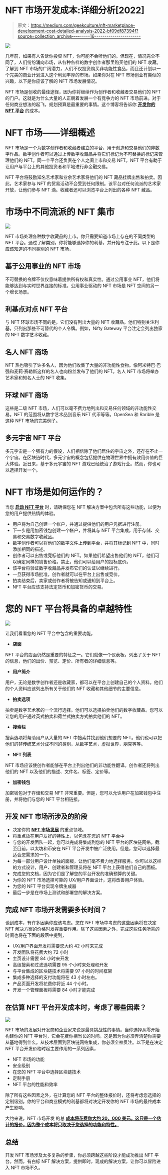 # NFT 市场开发成本:详细分析[2022]

> 原文：<https://medium.com/geekculture/nft-marketplace-development-cost-detailed-analysis-2022-bf09df87394f?source=collection_archive---------16----------------------->

![](img/7c5d7da8bf4d6088dd97f91af5eb65dc.png)

几年前，如果有人告诉你投资 NFT，你可能不会听他们的。但现在，情况完全不同了，人们纷纷涌向市场，从各种各样的数字创作者那里购买他们的 NFT 收藏。了解到 NFT 市场的广阔潜力，人们不仅投资购买非功能性食品，而且还计划以一个完美的商业计划进入这个利润丰厚的市场。如果你对在 NFT 市场创业有类似的兴趣，以下是你应该了解的 NFT 市场发展情况。

NFT 市场是创收的最佳途径，因为你将继续作为创作者和收藏者交易他们的 NFT 的门户。这就是为什么大量的人正朝着发展一个有竞争力的 NFT 市场前进。对于任何商业想法的起飞，规划预算是最重要的事情。这个博客将告诉你 [**开发你的 NFT 平台**](https://www.appdupe.com/nft-marketplace-development) 的成本。

# **NFT 市场——详细概述**

NFT 市场是一个为数字创作者和收藏者建立的平台，用于创造和交易他们的非数字作品。数字创作者可以通过上传数字收藏品并将它们标记为不可替换的标记来管理他们的 NFT。同一个平台还负责在个人之间上市和交易 NFT。NFT 平台有助于让用户与平台上的其他投资者和平地进行非金融交易。

NFT 平台将鼓励知名艺术家和业余艺术家将他们的 NFT 藏品挂牌出售和拍卖。因此，艺术家参与 NFT 的贸易活动不会受到任何限制。该平台对任何流派的艺术家开放，让他们参与 NFT 滴。收藏者还可以浏览平台上列出的各种 NFT 藏品。

# **市场中不同流派的 NFT 集市**

![](img/381573d57d31f2b6ac77c8744998a8dc.png)

NFT 市场处理各种数字收藏品的上市。你只需要知道市场上存在的不同类型的 NFT 平台。通过了解类别，你将能够选择你的利基，并开始专注于此。以下是你应该知道的不同类别的 NFT 市场，

## **基于公用事业的 NFT 市场**

不可替换的令牌不仅仅意味着提供所有权和真实性。通过公用事业 NFT，他们将能够达到与实时世界连接的标准。公用事业驱动的 NFT 市场是 NFT 空间的另一个增长场景。

## **利基点对点 NFT 平台**

与 NFT 环球市场不同的是，它们没有列出大量的 NFT 收藏品。他们特别关注利基，只列出那些不可替代的个人令牌。例如，Nifty Gateway 平台注定会列出独家的 NFT 数字艺术收藏。

## **名人 NFT 商场**

NFT 热也吸引了许多名人，因为他们收集了大量的非功能性食物。像阿米特巴·巴强和麦莉·赛勒斯这样的名人也向粉丝发布了他们的 NFT。名人 NFT 市场将举办艺术家和知名人士的 NFT 收集。

## **环球 NFT 商场**

这些是二级 NFT 市场，人们可以毫不费力地列出和交易任何领域的非功能性交易。NFT 的范围将从数字艺术品到音乐 NFT 代币等等。OpenSea 和 Rarible 是这种 NFT 市场的完美例子。

## **多元宇宙 NFT 平台**

多元宇宙是一个强有力的假设，人们相信除了他们居住的宇宙之外，还存在不止一个宇宙。在区块链时代，多元宇宙的概念包括提供在物理世界中拥有效用价值的巨大体验。近日来，基于多元宇宙的 NFT 游戏已经统治了游戏行业。然而，你也可以选择开发一个。

# **NFT 市场是如何运作的？**

当您 [**启动 NFT 平台**](https://www.appdupe.com/nft-marketplace-development) 时，请确保您在 NFT 解决方案中包含所有这些功能，以便为您的用户提供热情的体验。

*   用户将为自己创建一个帐户，并通过提供他们的用户凭据进行注册。
*   下一步是用加密钱包创建一个帐户，并将其与 NFT 平台集成，用于存储、交易和交易数字收藏品。
*   数字创作者可以将他们的数字文件上传到平台，并将其标记到 NFT 中，同时添加相同的描述。
*   创作者可以出售或竞标他们的 NFT。如果他们希望出售他们的 NFT，他们可以确定同样的销售价格。禁止，他们可以给用户的投标底价。
*   该平台将验证数字收藏品并发布它们的认证以继续进行。
*   一旦获得市场批准，创作者就可以在平台上出售或竞价。
*   拍卖结束后，卖家或创作者将被告知或通知到平台上。
*   NFT 平台应该支持法定货币和加密货币的交易。

# **您的 NFT 平台将具备的卓越特性**

![](img/dbdd62cb9e57a02a167668277d91d24e.png)

让我们看看您的 NFT 平台中包含的重要功能。

*   **店面**

NFT 平台的店面仍然是重要的特征之一。它们就像一个仪表板，列出了关于 NFT 的信息，他们的出价、预览、定价、所有者的详细信息等。

*   **用户简介**

用户，无论是数字创作者还是收藏家，都可以在平台上创建自己的个人资料。他们的个人资料应该列出所有关于他们的 NFT 收藏和其他细节的主要信息。

*   **拍卖选项**

拍卖是数字艺术家的一个流行选择。他们可以选择拍卖他们的数字收藏品。您可以让您的用户通过英式拍卖和荷兰式拍卖方式拍卖他们的 NFT。

*   **搜索栏**

搜索选项将帮助用户从大量的 NFT 中搜索并找到他们想要的 NFT。他们也可以把他们的非传统艺术分成不同的类别，从数字艺术，虚拟世界，朋克等等。

*   **NFT 列表**

NFT 市场应该使创作者能够在平台上列出他们的非功能性翻译。创作者还将列出他们的 NFT 以及他们的描述、文件名、标签、定价等。

*   **加密钱包**

加密钱包对于存储和交易 NFT 非常重要。但是，您可以允许用户在加密钱包中注册，并将他们与您的 NFT 平台相链接。

## **开发 NFT 市场所涉及的阶段**

*   决定你的 [**NFT 市场发展**](https://www.appdupe.com/nft-marketplace-development) 的重点领域。
*   将重点放在用户友好的特性上，以包含在您的 NFT 平台中
*   与您的开发团队一起，您可以完成将集成到您的 NFT 平台的区块链网络。截至目前，以太坊和币安在 NFT 平台开发中被广泛使用。但是，您可以选择最适合您需求的一个。
*   为每一部分用户设计单独的面板，让他们毫不费力地选择服务。你可以以这样的方式设计，用户、创建者和管理员将在 NFT 平台上获得他们自己的面板。
*   完成您的文档，因为它们是了解您的平台开发的准确预算的关键。
*   为你的 NFT 市场选择可靠的 UX/用户界面设计，这将改善用户体验。
*   为您的 NFT 平台实现令牌生成器
*   最后一步是在市场上测试和部署您的解决方案。

## **完成 NFT 市场开发需要多长时间？**

谈到成本，有许多因素你应该考虑。您在 NFT 市场中考虑的这些因素将在决定 NFT 解决方案的价格时发挥重要作用。除了这些因素之外，完成这些任务所需的时间也将在下面的段落中提到，

*   UX/用户界面开发将需要您大约 42 小时来完成
*   开发团队将花费大约 72 小时
*   主页设计需要 84 小时来开发
*   高级搜索和过滤选项需要 95 个小时来处理和开发
*   与平台集成的区块链技术将需要 97 小时的时间框架
*   集成多种选择的支付功能将在 43 小时左右。
*   产品页面开发将花费你将近 44 个小时。
*   开发一个管理面板将需要 84 小时才能完成

## **在估算 NFT 平台开发成本时，考虑了哪些因素？**

![](img/c06aab9ea8000e7d37758e66dd9ca6a4.png)

NFT 市场的发展对开发商和企业家来说是最具挑战性的事情。当你选择从零开始构建你的 NFT 平台时，它会花费你相当长的时间。这是因为你必须弄清楚你需要从基地得到什么。从技术层面到区块链网络集成，你必须全神贯注。以下是在决定 NFT 平台开发价格时起主要作用的一系列因素，

*   NFT 市场的功能
*   安全级别
*   在您的 NFT 平台中选择区块链技术
*   定制手册
*   NFT 平台的性能和效率

除了所有这些因素之外，在计算您的 NFT 平台的整体报价时，还将考虑您选择的定制级别。你的平台和商业模式的利基都将对决定开发你的 NFT 市场的最终成本产生影响。

大约来说，NFT 市场开发 的总 [**成本将花费你大约 20，000 美元。这只是一个估计的报价，因为整个成本将只取决于您选择的功能和特性。**](https://www.appdupe.com/nft-marketplace-development)

## **总结**

开发 NFT 市场涉及太多复杂的步骤，你必须跨越这些阶段才能成功推出 NFT 平台。然而，有白标 NFT 解决方案，提供即时，现成的解决方案，让你可以冒险进入 NFT 市场不久。